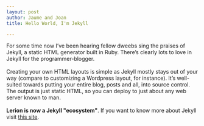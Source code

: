 ```yaml
---
layout: post
author: Jaume and Joan
title: Hello World, I'm Jekyll

---
```

For some time now I’ve been  hearing fellow dweebs sing the praises of Jekyll, a static HTML generator built in Ruby. There’s clearly lots to love in Jekyll for the programmer-blogger.  
<br />
Creating your own HTML layouts is simple as Jekyll mostly stays out of your way (compare to customizing a Wordpress layout, for instance). It’s well-suited towards putting your entire blog, posts and all, into source control. The output is just static HTML, so you can deploy to just about any web server known to man.  
<br />
**Lerion is now a Jekyll "ecosystem"**. If you want to know more about Jekyll visit [this site](http://cobyism.com/jekyll/docs/home/).
